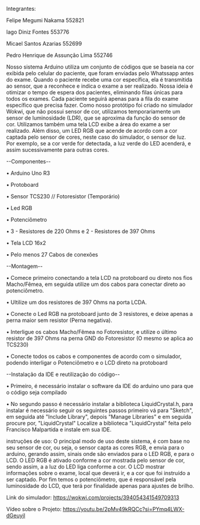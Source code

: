 Integrantes:

Felipe Megumi Nakama 552821

Iago Diniz Fontes 553776

Micael Santos Azarias 552699

Pedro Henrique de Assunção Lima 552746


Nosso sistema Arduino utiliza um conjunto de códigos que se baseia na cor exibida pelo celular do paciente, que foram enviadas pelo Whatssapp antes do exame. Quando o paciente recebe uma cor específica, ela é transmitida ao sensor, que a reconhece e indica o exame a ser realizado. Nossa ideia é otimizar o tempo de espera dos pacientes, eliminando filas únicas para todos os exames. Cada paciente seguirá apenas para a fila do exame específico que precisa fazer.
Como nosso protótipo foi criado no simulador Wokwi, que não possui sensor de cor, utilizamos temporariamente um sensor de luminosidade (LDR), que se aproxima da função do sensor de cor. Utilizamos também uma tela LCD exibe a área do exame a ser realizado. Além disso, um LED RGB que acende de acordo com a cor captada pelo sensor de cores, neste caso do simulador, o sensor de luz. Por exemplo, se a cor verde for detectada, a luz verde do LED acenderá, e assim sucessivamente para outras cores.


--Componentes--

• Arduino Uno R3

• Protoboard

• Sensor TCS230 // Fotoresistor (Temporário)

• Led RGB

• Potenciômetro

• 3 - Resistores de 220 Ohms e 2 - Resistores de 397 Ohms

• Tela LCD 16x2

• Pelo menos 27 Cabos de conexões


 --Montagem--

• Comece primeiro conectando a tela LCD na protoboard ou direto nos fios Macho/Fêmea, em seguida utilize um dos cabos para conectar direto ao potenciômetro.

• Ultilize um dos resistores de 397 Ohms na porta LCDA.

• Conecte o Led RGB na protoboard junto de 3 resistores, e deixe apenas a perna maior sem resistor (Perna negativa).

• Interligue os cabos Macho/Fêmea no Fotoresistor, e utilize o último resistor de 397 Ohms na perna GND do Fotoresistor (O mesmo se aplica ao TCS230)

• Conecte todos os cabos e componentes de acordo com o simulador, podendo interligar o Potenciômetro e o LCD direto na protoboard


--Instalação da IDE e reutilização do código--

• Primeiro, é necessário instalar o software da IDE do arduino uno para que o código seja compilado

• No segundo passo é necessário instalar a biblioteca LiquidCrystal.h, para instalar é necessário seguir os seguintes passos primeiro vá para "Sketch", em seguida até "Include Library", depois "Manage Libraries" e em seguida procure por, "LiquidCrystal"
Localize a biblioteca "LiquidCrystal" feita pelo Francisco Malpartida e instale em sua IDE.





instruções de uso: 
O principal modo de uso deste sistema, é com base no seu sensor de cor, ou seja, o sensor capta as cores RGB, e envia para o arduino, gerando assim, sinais onde são enviados para o LED RGB, e para o LCD.
O LED RGB é ativado conforme a cor mostrada pelo sensor de cor, sendo assim, a a luz do LED liga conforme a cor.
O LCD mostrar informações sobre o exame, local que deverá ir, e a cor que foi instruído a ser captado.
Por fim temos o potenciômetro, que é responsável pela luminosidade do LCD, que terá por finalidade apenas para ajustes de brilho.


Link do simulador: https://wokwi.com/projects/394054341549709313

Vídeo sobre o Projeto: https://youtu.be/2pMv49kRQCc?si=PYmq4LWX-dGeuyjl 
